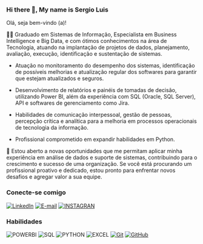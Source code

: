

<!--

### Hi there 👋
**sergiosenna/sergiosenna** is a ✨ _special_ ✨ repository because its `README.md` (this file) appears on your GitHub profile.

Here are some ideas to get you started:

- 🔭 I’m currently working on ...
- 🌱 I’m currently learning ...
- 👯 I’m looking to collaborate on ...
- 🤔 I’m looking for help with ...
- 💬 Ask me about ...
- 📫 How to reach me: ...
- 😄 Pronouns: ...
- ⚡ Fun fact: ...
-->
### Hi there 👋, My name is Sergio Luis
Olá, seja bem-vindo (a)!

👨‍💻 Graduado em Sistemas de Informação, Especialista em Business Intelligence e Big Data, e com ótimos conhecimentos na área de Tecnologia, atuando na implantação de projetos de dados, planejamento, avaliação, execução, identificação e sustentação de sistemas.

- Atuação no monitoramento do desempenho dos sistemas, identificação de possíveis melhorias e atualização regular dos softwares para garantir que estejam atualizados e seguros.

- Desenvolvimento de relatórios e painéis de tomadas de decisão, utilizando Power BI, além da experiência com SQL (Oracle, SQL Server), API e softwares de gerenciamento como Jira. 

- Habilidades de comunicação interpessoal, gestão de pessoas, percepção crítica e analítica para a melhoria em processos operacionais de tecnologia da informação.

- Profissional comprometido em expandir habilidades em Python.

🌱 Estou aberto a novas oportunidades que me permitam aplicar minha experiência em análise de dados e suporte de sistemas, contribuindo para o crescimento e sucesso de uma organização. Se você está procurando um profissional proativo e dedicado, estou pronto para enfrentar novos desafios e agregar valor a sua equipe.

### Conecte-se comigo

[![LinkedIn](https://img.shields.io/badge/-LinkedIn-000?style=for-the-badge&logo=linkedin&logoColor=30A3DC)](https://www.linkedin.com/in/sergioluis88/)
[![E-mail](https://img.shields.io/badge/-Email-000?style=for-the-badge&logo=microsoft-outlook&logoColor=E94D5F)](mailto:sergiosenna88@gmail.com)
[![INSTAGRAN](https://img.shields.io/badge/-INSTAGRAM-000?style=for-the-badge&logo=INSTAGRAM&logoColor=)](https://www.instagram.com/sergiiosenna/)





### Habilidades
![POWERBI](https://img.shields.io/badge/POWERBI-000?style=for-the-badge&logo=POWERBI&logoColor=)
![SQL](https://img.shields.io/badge/SQL/ORACLE-000?style=for-the-badge&logo=ORACLE&logoColor=E94D5F)
![PYTHON](https://img.shields.io/badge/PYTHON-000?style=for-the-badge&logo=PYTHON&logoColor=)
![EXCEL](https://img.shields.io/badge/EXCEL-000?style=for-the-badge&logo=MICROSOFT-EXCEL&logoColor=008000)
[![Git](https://img.shields.io/badge/Git-000?style=for-the-badge&logo=git&logoColor=)](https://git-scm.com/doc) 
[![GitHub](https://img.shields.io/badge/GitHub-000?style=for-the-badge&logo=github&logoColor=)](https://docs.github.com/)


<!--
### GitHub Stats
![GitHub Stats](https://github-readme-stats.vercel.app/api?username=sergiosenna&theme=transparent&bg_color=000&border_color=30A3DC&show_icons=true&icon_color=30A3DC&title_color=E94D5F&text_color=FFF)
![Top Langs](https://github-readme-stats-git-masterrstaa-rickstaa.vercel.app/api/top-langs/?username=sergiosenna&layout=compact&bg_color=000&border_color=30A3DC&title_color=E94D5F&text_color=FFF)



### Meus Principais Desafios de Projeto DIO
[![Repo DIO Git GitHub](https://github-readme-stats.vercel.app/api/pin/?username=sergiosenna&repo=dio-lab-open-source&bg_color=000&border_color=30A3DC&show_icons=true&icon_color=30A3DC&title_color=E94D5F&text_color=FFF)](https://github.com/elidianaandrade/dio-lab-open-source)
[![Repo DIO Roadmaps](https://github-readme-stats.vercel.app/api/pin/?username=digitalinnovationone&repo=roadmaps&bg_color=000&border_color=30A3DC&show_icons=true&icon_color=30A3DC&title_color=E94D5F&text_color=FFF)](https://github.com/digitalinnovationone/roadmaps)
-->

